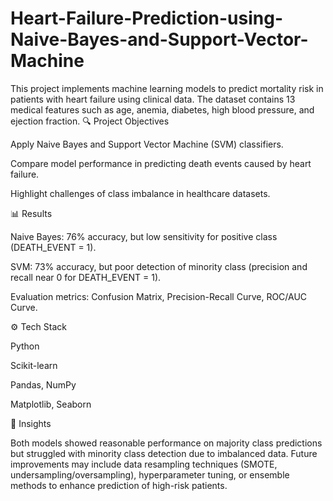 # Heart-Failure-Prediction-using-Naive-Bayes-and-Support-Vector-Machine
This project implements machine learning models to predict mortality risk in patients with heart failure using clinical data. The dataset contains 13 medical features such as age, anemia, diabetes, high blood pressure, and ejection fraction.
🔍 Project Objectives

Apply Naive Bayes and Support Vector Machine (SVM) classifiers.

Compare model performance in predicting death events caused by heart failure.

Highlight challenges of class imbalance in healthcare datasets.

📊 Results

Naive Bayes: 76% accuracy, but low sensitivity for positive class (DEATH_EVENT = 1).

SVM: 73% accuracy, but poor detection of minority class (precision and recall near 0 for DEATH_EVENT = 1).

Evaluation metrics: Confusion Matrix, Precision-Recall Curve, ROC/AUC Curve.

⚙️ Tech Stack

Python

Scikit-learn

Pandas, NumPy

Matplotlib, Seaborn

🚀 Insights

Both models showed reasonable performance on majority class predictions but struggled with minority class detection due to imbalanced data. Future improvements may include data resampling techniques (SMOTE, undersampling/oversampling), hyperparameter tuning, or ensemble methods to enhance prediction of high-risk patients.
